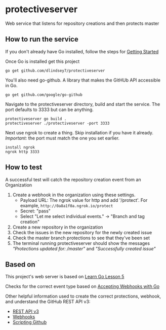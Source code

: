 # protectiveserver
Web service that listens for repository creations and then protects master

## How to run the service

If you don't already have Go installed, follow the steps for [Getting Started](https://golang.org/doc/install)

Once Go is installed get this project
```
go get github.com/dlindsey7/protectiveserver
```

You'll also need go-github. A library that makes the GitHUb API accessible in Go.
```
go get github.com/google/go-github
```

Navigate to the protectiveserver directory, build and start the service. The port defaults to 3333 but can be anything.
```
protectiveserver go build .
protectiveserver ./protectiveserver -port 3333
```

Next use ngrok to create a thing. Skip installation if you have it already. *Important:* the port must match the one you set earlier.
```
install ngrok
ngrok http 3333
```

## How to test
A successful test will catch the repository creation event from an Organization
1. Create a webhook in the organization using these settings.
   - Payload URL: The ngrok value for http and add '/protect'. For example, ```http://0a8a1f0a.ngrok.io/protect```
   - Secret: "pass"
   - Select "Let me select individual events." -> "Branch and tag creation"
2. Create a new repository in the organization
3. Check the issues in the new repository for the newly created issue
4. Check the master branch protections to see that they've been set
5. The terminal running protectiveserver should show the messages _"Protections updated for: <your repo>/master"_ and _"Successfully created issue"_

## Based on
This project's web server is based on [Learn Go Lesson 5](https://github.com/adnaan/learngo)

Checks for the correct event type based on [Accepting Webhooks with Go](https://groob.io/tutorial/go-github-webhook/)

Other helpful information used to create the correct protections, webhook, and understand the GitHub REST API v3:
- [REST API v3](https://developer.github.com/v3/)
- [Webhooks](https://developer.github.com/webhooks/)
- [Scripting Github](https://git-scm.com/book/en/v2/GitHub-Scripting-GitHub)
